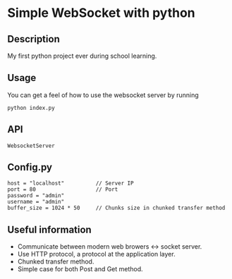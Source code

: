 # Simple WebSocket with python

## Description 
  My first python project ever during school learning.
  
## Usage
You can get a feel of how to use the websocket server by running
```
python index.py
```

## API
```
WebsocketServer
```

## Config.py
```
host = "localhost"          // Server IP
port = 80                   // Port
password = "admin"
username = "admin"
buffer_size = 1024 * 50     // Chunks size in chunked transfer method
```
 
## Useful information
* Communicate between modern web browers <-> socket server.
* Use HTTP protocol, a protocol at the application layer.
* Chunked transfer method.
* Simple case for both Post and Get method.
